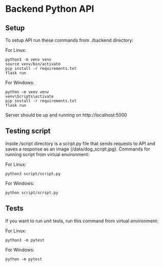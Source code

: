# Backend Python API

## Setup
To setup API run these commands from ./backend directory:

For Linux:
```
python3 -m venv venv
source venv/bin/activate
pip install -r requirements.txt
flask run
```

For Windows:
```
python -m venv venv
venv\Scripts\activate
pip install -r requirements.txt
flask run
```

Server should be up and running on http://localhost:5000

## Testing script

Inside /script directory is a script.py file that sends requests to API and saves a response as an image (/data/dog_script.jpg).
Commands for running script from virtual environment:

For Linux:
```
python3 script/script.py
```

For Windows:
```
python script/script.py
```

## Tests

If you want to run unit tests, run this command from virtual environment:

For Linux:
```
python3 -m pytest
```

For Windows:
```
python -m pytest
```